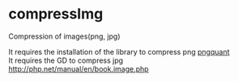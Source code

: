 # compressImg
Compression of images(png, jpg)

It requires the installation of the library to compress png  <a href="https://pngquant.org/">pngquant</a><br>
It requires the GD to compress jpg http://php.net/manual/en/book.image.php
